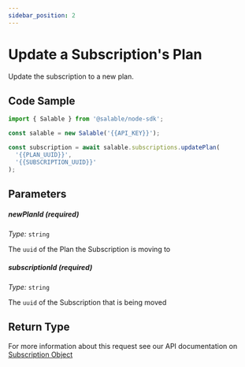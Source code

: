 ```yaml
---
sidebar_position: 2
---
```


# Update a Subscription's Plan

Update the subscription to a new plan.

## Code Sample

```typescript
import { Salable } from '@salable/node-sdk';

const salable = new Salable('{{API_KEY}}');

const subscription = await salable.subscriptions.updatePlan(
  '{{PLAN_UUID}}',
  '{{SUBSCRIPTION_UUID}}'
);
```

## Parameters

##### newPlanId (_required_)

_Type:_ `string`

The `uuid` of the Plan the Subscription is moving to

##### subscriptionId (_required_)

_Type:_ `string`

The `uuid` of the Subscription that is being moved

## Return Type

For more information about this request see our API documentation on [Subscription Object](https://docs.salable.app/api#tag/Subscriptions/operation/getSubscriptionByUuid)
